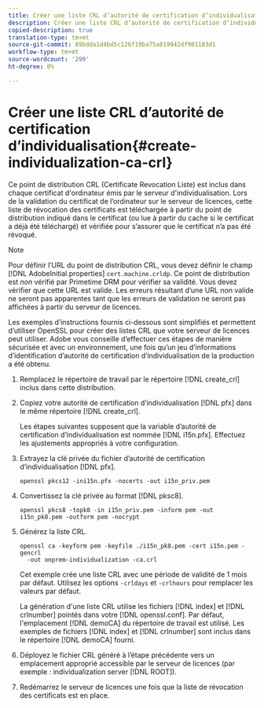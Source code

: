 ```yaml
---
title: Créer une liste CRL d’autorité de certification d’individualisation
description: Créer une liste CRL d’autorité de certification d’individualisation
copied-description: true
translation-type: tm+mt
source-git-commit: 89bdda1d4bd5c126f19ba75a819942df901183d1
workflow-type: tm+mt
source-wordcount: '299'
ht-degree: 0%

---
```



# Créer une liste CRL d’autorité de certification d’individualisation{#create-individualization-ca-crl}

Ce point de distribution CRL (Certificate Revocation Liste) est inclus dans chaque certificat d&#39;ordinateur émis par le serveur d&#39;individualisation. Lors de la validation du certificat de l’ordinateur sur le serveur de licences, cette liste de révocation des certificats est téléchargée à partir du point de distribution indiqué dans le certificat (ou lue à partir du cache si le certificat a déjà été téléchargé) et vérifiée pour s’assurer que le certificat n’a pas été révoqué.

>[!NOTE]
>
>Pour définir l’URL du point de distribution CRL, vous devez définir le champ [!DNL AdobeInitial.properties] `cert.machine.crldp`. Ce point de distribution est *non* vérifié par Primetime DRM pour vérifier sa validité. Vous devez vérifier que cette URL est valide. Les erreurs résultant d’une URL non valide ne seront pas apparentes tant que les erreurs de validation ne seront pas affichées à partir du serveur de licences.

Les exemples d’instructions fournis ci-dessous sont simplifiés et permettent d’utiliser OpenSSL pour créer des listes CRL que votre serveur de licences peut utiliser. Adobe vous conseille d’effectuer ces étapes de manière sécurisée et avec un environnement, une fois qu’un jeu d’informations d’identification d’autorité de certification d’individualisation de la production a été obtenu.

1. Remplacez le répertoire de travail par le répertoire [!DNL create_crl] inclus dans cette distribution.
1. Copiez votre autorité de certification d’individualisation [!DNL pfx] dans le même répertoire [!DNL create_crl].

   Les étapes suivantes supposent que la variable d’autorité de certification d’individualisation est nommée [!DNL i15n.pfx]. Effectuez les ajustements appropriés à votre configuration.
1. Extrayez la clé privée du fichier d’autorité de certification d’individualisation [!DNL pfx].

   ```
   openssl pkcs12 -ini15n.pfx -nocerts -out i15n_priv.pem
   ```

1. Convertissez la clé privée au format [!DNL pksc8].

   ```
   openssl pkcs8 -topk8 -in i15n_priv.pem -inform pem -out i15n_pk8.pem -outform pem -nocrypt
   ```

1. Générez la liste CRL.

   ```
   openssl ca -keyform pem -keyfile ./i15n_pk8.pem -cert i15n.pem -gencrl  
     -out onprem-individualization -ca.crl
   ```

   Cet exemple crée une liste CRL avec une période de validité de 1 mois par défaut. Utilisez les options `-crldays` et `-crlhours` pour remplacer les valeurs par défaut.

   La génération d&#39;une liste CRL utilise les fichiers [!DNL index] et [!DNL crlnumber] pointés dans votre [!DNL openssl.conf]. Par défaut, l&#39;emplacement [!DNL demoCA] du répertoire de travail est utilisé. Les exemples de fichiers [!DNL index] et [!DNL crlnumber] sont inclus dans le répertoire [!DNL demoCA] fourni.

1. Déployez le fichier CRL généré à l’étape précédente vers un emplacement approprié accessible par le serveur de licences (par exemple : individualization server [!DNL ROOT]).
1. Redémarrez le serveur de licences une fois que la liste de révocation des certificats est en place.

